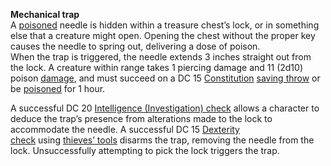 **Mechanical trap**  
A [poisoned](https://roll20.net/compendium/dnd5e/Rules:Poisons?expansion=0#content) needle is hidden within a treasure chest’s lock, or in something else that a creature might open. Opening the chest without the proper key causes the needle to spring out, delivering a dose of poison.  
When the trap is triggered, the needle extends 3 inches straight out from the lock. A creature within range takes 1 piercing damage and 11 (2d10) poison [damage](https://roll20.net/compendium/dnd5e/Rules:Combat?expansion=0#toc_46), and must succeed on a DC 15 [Constitution](https://roll20.net/compendium/dnd5e/Rules:Ability%20Scores?expansion=0#toc_23) [saving throw](https://roll20.net/compendium/dnd5e/Rules:Ability%20Scores?expansion=0#toc_35) or be [poisoned](https://roll20.net/compendium/dnd5e/Rules:Conditions?expansion=0#toc_10) for 1 hour.  
  
A successful DC 20 [Intelligence (Investigation) check](https://roll20.net/compendium/dnd5e/Rules:Ability%20Scores?expansion=0#toc_27) allows a character to deduce the trap’s presence from alterations made to the lock to accommodate the needle. A successful DC 15 [Dexterity check](https://roll20.net/compendium/dnd5e/Rules:Ability%20Scores?expansion=0#toc_18) using [thieves’ tools](https://roll20.net/compendium/dnd5e/Rules:Tools?expansion=0#content) disarms the trap, removing the needle from the lock. Unsuccessfully attempting to pick the lock triggers the trap.